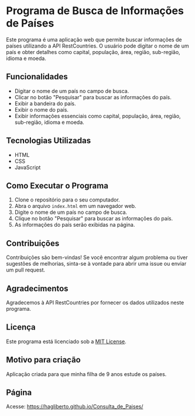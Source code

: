 # Programa de Busca de Informações de Países

Este programa é uma aplicação web que permite buscar informações de países utilizando a API RestCountries. O usuário pode digitar o nome de um país e obter detalhes como capital, população, área, região, sub-região, idioma e moeda.

## Funcionalidades

- Digitar o nome de um país no campo de busca.
- Clicar no botão "Pesquisar" para buscar as informações do país.
- Exibir a bandeira do país.
- Exibir o nome do país.
- Exibir informações essenciais como capital, população, área, região, sub-região, idioma e moeda.

## Tecnologias Utilizadas

- HTML
- CSS
- JavaScript

## Como Executar o Programa

1. Clone o repositório para o seu computador.
2. Abra o arquivo `index.html` em um navegador web.
3. Digite o nome de um país no campo de busca.
4. Clique no botão "Pesquisar" para buscar as informações do país.
5. As informações do país serão exibidas na página.

## Contribuições

Contribuições são bem-vindas! Se você encontrar algum problema ou tiver sugestões de melhorias, sinta-se à vontade para abrir uma issue ou enviar um pull request.

## Agradecimentos

Agradecemos à API RestCountries por fornecer os dados utilizados neste programa.

## Licença

Este programa está licenciado sob a [MIT License](https://opensource.org/licenses/MIT).

## Motivo para criação

Aplicação criada para que minha filha de 9 anos estude os países.

## Página

Acesse: https://hagliberto.github.io/Consulta_de_Paises/